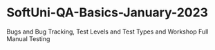 # SoftUni-QA-Basics-January-2023
Bugs and Bug Tracking, Test Levels and Test Types and Workshop Full Manual Testing
